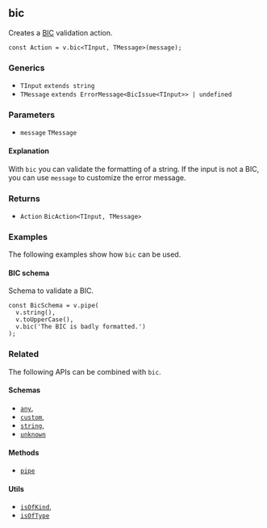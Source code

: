 bic
---

Creates a [BIC](https://en.wikipedia.org/wiki/ISO_9362) validation action.

    const Action = v.bic<TInput, TMessage>(message);
    

### Generics

*   `TInput` `extends string`
*   `TMessage` `extends ErrorMessage<BicIssue<TInput>> | undefined`

### Parameters

*   `message` `TMessage`

#### Explanation

With `bic` you can validate the formatting of a string. If the input is not a BIC, you can use `message` to customize the error message.

### Returns

*   `Action` `BicAction<TInput, TMessage>`

### Examples

The following examples show how `bic` can be used.

#### BIC schema

Schema to validate a BIC.

    const BicSchema = v.pipe(
      v.string(),
      v.toUpperCase(),
      v.bic('The BIC is badly formatted.')
    );
    

### Related

The following APIs can be combined with `bic`.

#### Schemas

*   [`any`](any.md),
*   [`custom`](custom.md),
*   [`string`](string.md),
*   [`unknown`](unknown.md)

#### Methods

*   [`pipe`](pipe.md)

#### Utils

*   [`isOfKind`](isOfKind.md),
*   [`isOfType`](isOfType.md)